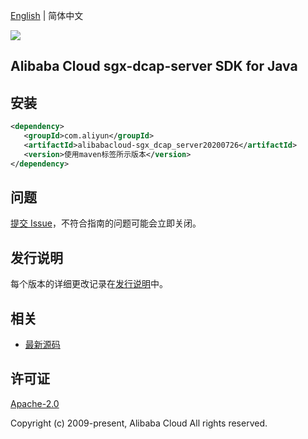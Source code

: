 [English](README.md) | 简体中文

![](https://aliyunsdk-pages.alicdn.com/icons/AlibabaCloud.svg)

## Alibaba Cloud sgx-dcap-server SDK for Java

## 安装

```xml
<dependency>
   <groupId>com.aliyun</groupId>
   <artifactId>alibabacloud-sgx_dcap_server20200726</artifactId>
   <version>使用maven标签所示版本</version>
</dependency>
```

## 问题

[提交 Issue](https://github.com/aliyun/alibabacloud-java-async-sdk/issues/new)，不符合指南的问题可能会立即关闭。

## 发行说明

每个版本的详细更改记录在[发行说明](./ChangeLog.txt)中。

## 相关

- [最新源码](https://github.com/aliyun/alibabacloud-async-java-sdk/)

## 许可证

[Apache-2.0](http://www.apache.org/licenses/LICENSE-2.0)

Copyright (c) 2009-present, Alibaba Cloud All rights reserved.
